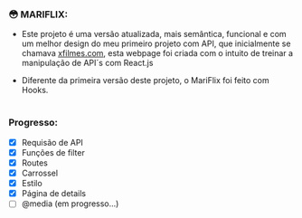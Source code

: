 ### 😳 MARIFLIX:

- Este projeto é uma versão atualizada, mais semântica, funcional e com um melhor design do meu primeiro projeto com API, que inicialmente se chamava <a href="https://github.com/askmary/xfilmes.com">xfilmes.com</a>, esta webpage foi criada com o intuito de treinar a manipulação de API´s com React.js

- Diferente da primeira versão deste projeto, o MariFlix foi feito com Hooks. 


#

### Progresso: 

- [x] Requisão de API
- [x] Funções de filter
- [x] Routes
- [x] Carrossel
- [x] Estilo
- [x] Página de details
- [ ] @media (em progresso...)
